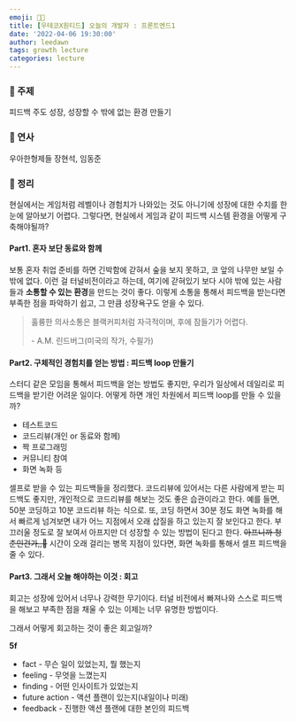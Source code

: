 ```yaml
---
emoji: 👩‍💻
title: [우테코X원티드] 오늘의 개발자 : 프론트엔드1
date: '2022-04-06 19:30:00'
author: leedawn
tags: growth lecture
categories: lecture
---
```


### 🌱 주제

피드백 주도 성장, 성장할 수 밖에 없는 환경 만들기

### 📢 연사

우아한형제들 장현석, 임동준

### 🍯 정리

현실에서는 게임처럼 레벨이나 경험치가 나와있는 것도 아니기에 성장에 대한 수치를 한 눈에 알아보기 어렵다.
그렇다면, 현실에서 게임과 같이 피드백 시스템 환경을 어떻게 구축해야될까?

#### Part1. 혼자 보단 동료와 함께

보통 혼자 취업 준비를 하면 긴박함에 갇혀서 숲을 보지 못하고, 코 앞의 나무만 보일 수 밖에 없다. 이런 걸 터널비전이라고 하는데, 여기에 갇혀있기 보다 시야 밖에 있는 사람들과 **소통할 수 있는 환경**을 만드는 것이 좋다. 이렇게 소통을 통해서 피드백을 받는다면 부족한 점을 파악하기 쉽고, 그 만큼 성장욕구도 얻을 수 있다.

> 훌륭한 의사소통은 블랙커피처럼 자극적이며, 후에 잠들기가 어렵다.
>
> \- A.M. 린드버그(미국의 작가, 수필가)

#### Part2. 구체적인 경험치를 얻는 방법 : 피드백 loop 만들기

스터디 같은 모임을 통해서 피드백을 얻는 방법도 좋지만, 우리가 일상에서 데일리로 피드백을 받기란 어려운 일이다. 어떻게 하면 개인 차원에서 피드백 loop를 만들 수 있을까?

- 테스트코드
- 코드리뷰(개인 or 동료와 함께)
- 짝 프로그래밍
- 커뮤니티 참여
- 화면 녹화 등

셀프로 받을 수 있는 피드백들을 정리했다. 코드리뷰에 있어서는 다른 사람에게 받는 피드백도 좋지만, 개인적으로 코드리뷰를 해보는 것도 좋은 습관이라고 한다. 예를 들면, 50분 코딩하고 10분 코드리뷰 하는 식으로. 또, 코딩 하면서 30분 정도 화면 녹화를 해서 빠르게 넘겨보면 내가 어느 지점에서 오래 삽질을 하고 있는지 잘 보인다고 한다. 부끄러울 정도로 잘 보여서 아프지만 더 성장할 수 있는 방법이 된다고 한다. ~~아프니까 청춘인건가,,🥲~~ 시간이 오래 걸리는 병목 지점이 있다면, 화면 녹화를 통해서 셀프 피드백을 줄 수 있다.

#### Part3. 그래서 오늘 해야하는 이것 : 회고

회고는 성장에 있어서 너무나 강력한 무기이다. 터널 비전에서 빠져나와 스스로 피드백을 해보고 부족한 점을 채울 수 있는 이제는 너무 유명한 방법이다.

그래서 어떻게 회고하는 것이 좋은 회고일까?

**5f**

- fact - 무슨 일이 있었는지, 뭘 했는지
- feeling - 무엇을 느꼈는지
- finding - 어떤 인사이트가 있었는지
- future action - 액션 플랜이 있는지(내일이나 미래)
- feedback - 진행한 액션 플랜에 대한 본인의 피드백
